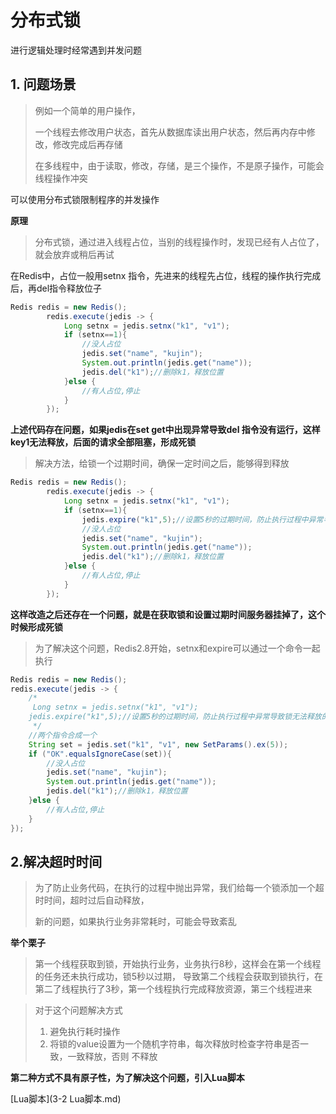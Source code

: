 

# 分布式锁

进行逻辑处理时经常遇到并发问题

## **1. 问题场景**

> 例如一个简单的用户操作，
>
> 一个线程去修改用户状态，首先从数据库读出用户状态，然后再内存中修改，修改完成后再存储
>
> 在多线程中，由于读取，修改，存储，是三个操作，不是原子操作，可能会线程操作冲突

可以使用分布式锁限制程序的并发操作

**原理**

> 分布式锁，通过进入线程占位，当别的线程操作时，发现已经有人占位了，就会放弃或稍后再试

在Redis中，占位一般用setnx 指令，先进来的线程先占位，线程的操作执行完成后，再del指令释放位子

```java
Redis redis = new Redis();
        redis.execute(jedis -> {
            Long setnx = jedis.setnx("k1", "v1");
            if (setnx==1){
                //没人占位
                jedis.set("name", "kujin");
                System.out.println(jedis.get("name"));
                jedis.del("k1");//删除k1，释放位置
            }else {
                //有人占位,停止
            }
        });
```

**上述代码存在问题，如果jedis在set get中出现异常导致del 指令没有运行，这样key1无法释放，后面的请求全部阻塞，形成死锁**

> 解决方法，给锁一个过期时间，确保一定时间之后，能够得到释放

```java
Redis redis = new Redis();
        redis.execute(jedis -> {
            Long setnx = jedis.setnx("k1", "v1");
            if (setnx==1){
                jedis.expire("k1",5);//设置5秒的过期时间，防止执行过程中异常导致锁无法释放的问题
                //没人占位
                jedis.set("name", "kujin");
                System.out.println(jedis.get("name"));
                jedis.del("k1");//删除k1，释放位置
            }else {
                //有人占位,停止
            }
        });
```

**这样改造之后还存在一个问题，就是在获取锁和设置过期时间服务器挂掉了，这个时候形成死锁**

> 为了解决这个问题，Redis2.8开始，setnx和expire可以通过一个命令一起执行

```java
Redis redis = new Redis();
redis.execute(jedis -> {
    /*
     Long setnx = jedis.setnx("k1", "v1");
    jedis.expire("k1",5);//设置5秒的过期时间，防止执行过程中异常导致锁无法释放的问题
     */
    //两个指令合成一个
    String set = jedis.set("k1", "v1", new SetParams().ex(5));
    if ("OK".equalsIgnoreCase(set)){
        //没人占位
        jedis.set("name", "kujin");
        System.out.println(jedis.get("name"));
        jedis.del("k1");//删除k1，释放位置
    }else {
        //有人占位,停止
    }
});
```

## 2.解决超时时间

> 为了防止业务代码，在执行的过程中抛出异常，我们给每一个锁添加一个超时时间，超时过后自动释放，
>
> 新的问题，如果执行业务非常耗时，可能会导致紊乱

**举个栗子**

> 第一个线程获取到锁，开始执行业务，业务执行8秒，这样会在第一个线程的任务还未执行成功，锁5秒以过期， 导致第二个线程会获取到锁执行，在第二了线程执行了3秒，第一个线程执行完成释放资源，第三个线程进来

> 对于这个问题解决方式
>
> 1. 避免执行耗时操作
> 2. 将锁的value设置为一个随机字符串，每次释放时检查字符串是否一致，一致释放，否则 不释放

**第二种方式不具有原子性，为了解决这个问题，引入Lua脚本**

[Lua脚本](3-2 Lua脚本.md)